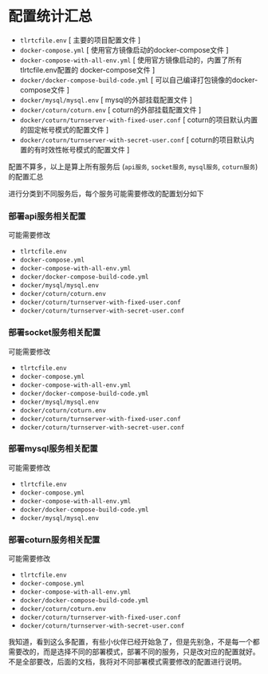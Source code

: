 # 配置统计汇总

- `tlrtcfile.env` [ 主要的项目配置文件 ]
- `docker-compose.yml` [ 使用官方镜像启动的docker-compose文件 ]
- `docker-compose-with-all-env.yml` [ 使用官方镜像启动的，内置了所有tlrtcfile.env配置的 docker-compose文件 ]
- `docker/docker-compose-build-code.yml` [ 可以自己编译打包镜像的docker-compose文件 ]
- `docker/mysql/mysql.env` [ mysql的外部挂载配置文件 ]
- `docker/coturn/coturn.env` [ coturn的外部挂载配置文件 ]
- `docker/coturn/turnserver-with-fixed-user.conf` [ coturn的项目默认内置的固定帐号模式的配置文件 ]
- `docker/coturn/turnserver-with-secret-user.conf` [ coturn的项目默认内置的有时效性帐号模式的配置文件 ]

配置不算多，以上是算上所有服务后 (`api服务`, `socket服务`, `mysql服务`, `coturn服务`)的配置汇总

进行分类到不同服务后，每个服务可能需要修改的配置划分如下

### 部署api服务相关配置

可能需要修改

- `tlrtcfile.env`
- `docker-compose.yml`
- `docker-compose-with-all-env.yml`
- `docker/docker-compose-build-code.yml`
- `docker/mysql/mysql.env`
- `docker/coturn/coturn.env`
- `docker/coturn/turnserver-with-fixed-user.conf`
- `docker/coturn/turnserver-with-secret-user.conf`

### 部署socket服务相关配置

可能需要修改

- `tlrtcfile.env`
- `docker-compose.yml`
- `docker-compose-with-all-env.yml`
- `docker/docker-compose-build-code.yml`
- `docker/mysql/mysql.env`
- `docker/coturn/coturn.env`
- `docker/coturn/turnserver-with-fixed-user.conf`
- `docker/coturn/turnserver-with-secret-user.conf`

### 部署mysql服务相关配置

可能需要修改

- `tlrtcfile.env`
- `docker-compose.yml`
- `docker-compose-with-all-env.yml`
- `docker/docker-compose-build-code.yml`
- `docker/mysql/mysql.env`

### 部署coturn服务相关配置

可能需要修改

- `tlrtcfile.env`
- `docker-compose.yml`
- `docker-compose-with-all-env.yml`
- `docker/docker-compose-build-code.yml`
- `docker/coturn/coturn.env`
- `docker/coturn/turnserver-with-fixed-user.conf`
- `docker/coturn/turnserver-with-secret-user.conf`

我知道，看到这么多配置，有些小伙伴已经开始急了，但是先别急，不是每一个都需要改的，而是选择不同的部署模式，部署不同的服务，只是改对应的配置就好。不是全部要改，后面的文档，我将对不同部署模式需要修改的配置进行说明。
